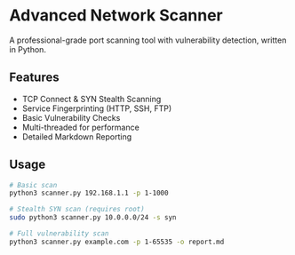 # Advanced Network Scanner

A professional-grade port scanning tool with vulnerability detection, written in Python.

## Features
- TCP Connect & SYN Stealth Scanning
- Service Fingerprinting (HTTP, SSH, FTP)
- Basic Vulnerability Checks
- Multi-threaded for performance
- Detailed Markdown Reporting

## Usage
```bash
# Basic scan
python3 scanner.py 192.168.1.1 -p 1-1000

# Stealth SYN scan (requires root)
sudo python3 scanner.py 10.0.0.0/24 -s syn

# Full vulnerability scan
python3 scanner.py example.com -p 1-65535 -o report.md
